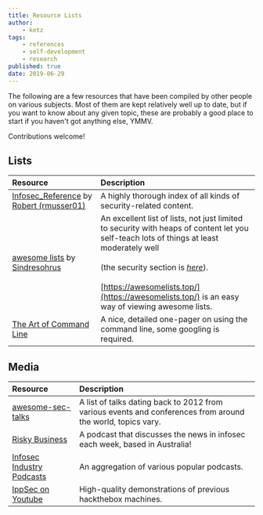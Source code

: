 ```yaml
---
title: Resource Lists
author:
    - ketz
tags:
    - references
    - self-development
    - research
published: true
date: 2019-06-29
---
```


The following are a few resources that have been compiled by other people on various subjects. Most of them are kept relatively well up to date, but if you want to know about any given topic, these are probably a good place to start if you haven't got anything else, YMMV.

Contributions welcome!


## Lists

| Resource | Description |
|:-----|:----|
| [Infosec_Reference](https://github.com/rmusser01/Infosec_Reference) by [Robert (rmusser01)](https://github.com/rmusser01/) | A highly thorough index of all kinds of security-related content. |
| [awesome lists](https://github.com/sindresorhus/awesome) by [Sindresohrus](https://github.com/sindresorhus) | An excellent list of lists, not just limited to security with heaps of content let you self-teach lots of things at least moderately well <br/><br/>(the security section is *[here](https://github.com/sindresorhus/awesome#security)*).<br/><br/> [https://awesomelists.top/](https://awesomelists.top/) is an easy way of viewing awesome lists. |
| [The Art of Command Line](https://github.com/jlevy/the-art-of-command-line) | A nice, detailed one-pager on using the command line, some googling is required. |

## Media

| Resource | Description |
|:-----|:----|
| [awesome-sec-talks](https://github.com/PaulSec/awesome-sec-talks) | A list of talks dating back to 2012 from various events and conferences from around the world, topics vary. |
| [Risky Business](https://risky.biz/netcasts/risky-business/) | A podcast that discusses the news in infosec each week, based in Australia! |
| [Infosec Industry Podcasts](https://infosecindustry.com/podcasts/) | An aggregation of various popular podcasts. |
| [IppSec on Youtube](https://www.youtube.com/channel/UCa6eh7gCkpPo5XXUDfygQQA/videos) | High-quality demonstrations of previous hackthebox machines. |
